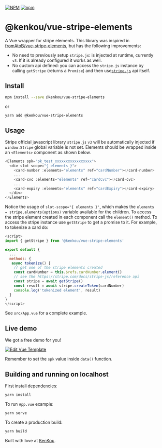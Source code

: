 [![NPM](https://nodei.co/npm/@kenkou/vue-stripe-elements.png)](https://nodei.co/npm/@kenkou/vue-stripe-elements/)
[![npm](https://img.shields.io/npm/dm/@kenkou/vue-stripe-elements.svg?style=flat-square)](https://www.npmjs.com/package/@kenkou/vue-stripe-elements)

# @kenkou/vue-stripe-elements

A Vue wrapper for stripe elements. This library was inspired in [fromAtoB/vue-stripe-elements](https://github.com/fromatob/vue-stripe-elements), but has the following improvements:

- No need to previously setup `stripe.js`: is injected at runtime, currently `v3`. If it is already configured it works as well.
- No custom api defined: you can access the `stripe.js` instance by calling `getStripe` (returns a `Promise`) and then use[`stripe.js`](https://stripe.com/docs/stripe-js/reference) api itself.

## Install

```sh
npm install --save @kenkou/vue-stripe-elements
```

or

```sh
yarn add @kenkou/vue-stripe-elements
```

## Usage

Stripe official javascript library `stripe.js` `v3` will be automatically injected if `window.Stripe` global variable is not set. Elements should be wrapped inside an `<Elements>` component as shown below.

```js
<Elements spk="pk_test_xxxxxxxxxxxxxxxxx">
  <div slot-scope="{ elements }">
    <card-number :elements="elements" ref="cardNumber"></card-number>
    ...
    <card-cvc :elements="elements" ref="cardCvc"></card-cvc>
    ...
    <card-expiry :elements="elements" ref="cardExpiry"></card-expiry>
  </div>
</Elements>
```

Notice the usage of `slot-scope="{ elements }"`, which makes the `elements = stripe.elements(options)` variable available for the children. To access the stripe element created in each component call the `element()` method. To access the stripe instance use `getStripe` to get a promise to it. For example, to tokenize a card do:

```js
<script>
import { getStripe } from '@kenkou/vue-stripe-elements'

export default {
  ...
  methods: {
   async tokenize() {
    // get one of the stripe elements created
    const cardNumber = this.$refs.cardNumber.element()
    // see the https://stripe.com/docs/stripe-js/reference api
    const stripe = await getStripe()
    const result = await stripe.createToken(cardNumber)
    console.log('tokenized element', result)
  }
}
</script>
```

See `src/App.vue` for a complete example.

## Live demo

We got a free demo for you!

[![Edit Vue Template](https://codesandbox.io/static/img/play-codesandbox.svg)](https://codesandbox.io/s/vue-template-7wqy3?fontsize=14)

Remember to set the `spk` value inside `data()` function.

## Building and running on localhost

First install dependencies:

```sh
yarn install
```

To run `App.vue` example:

```sh
yarn serve
```

To create a production build:

```sh
yarn build
```

Built with love at [KenKou](https://www.kenkou.de).
